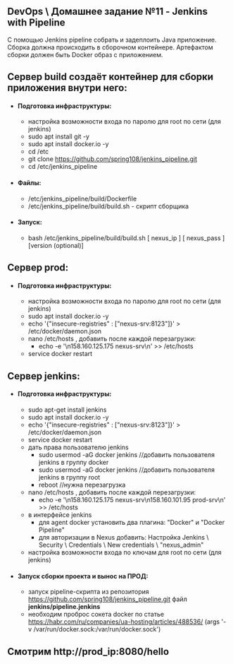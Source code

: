 ## DevOps \ Домашнее задание №11 - Jenkins with Pipeline

С помощью Jenkins pipeline собрать и задеплоить Java приложение. 
Сборка должна происходить в сборочном контейнере. 
Артефактом сборки должен быть Docker образ с приложением.



## Сервер build создаёт контейнер для сборки приложения внутри него:
  - #### Подготовка инфраструктуры:
    - настройка возможности входа по паролю для root по сети (для jenkins)
    - sudo apt install git -y
    - sudo apt install docker.io -y
    - cd /etc
    - git clone https://github.com/spring108/jenkins_pipeline.git
    - cd /etc/jenkins_pipeline
  - #### Файлы:
    - /etc/jenkins_pipeline/build/Dockerfile
    - /etc/jenkins_pipeline/build/build.sh - скрипт сборщика
  - #### Запуск:
    - bash /etc/jenkins_pipeline/build/build.sh [ nexus_ip ] [ nexus_pass ] [version (optional)]



## Сервер prod:
  - #### Подготовка инфраструктуры:
    - настройка возможности входа по паролю для root по сети (для jenkins)
    - sudo apt install docker.io -y
    - echo '{"insecure-registries" : ["nexus-srv:8123"]}' > /etc/docker/daemon.json
    - nano /etc/hosts , добавить после каждой перезагрузки:
      - echo -e '\n158.160.125.175 nexus-srv\n' >> /etc/hosts
    - service docker restart



## Сервер jenkins:
  - #### Подготовка инфраструктуры:
    - sudo apt-get install jenkins
    - sudo apt install docker.io -y
    - echo '{"insecure-registries" : ["nexus-srv:8123"]}' > /etc/docker/daemon.json
    - service docker restart
    - дать права пользователю jenkins
      - sudo usermod -aG docker jenkins //добавить пользователя jenkins в группу docker
      - sudo usermod -aG docker jenkins //добавить пользователя jenkins в группу root
      - reboot //нужна перезагрузка
    - nano /etc/hosts , добавить после каждой перезагрузки:
      - echo -e '\n158.160.125.175 nexus-srv\n158.160.101.95 prod-srv\n' >> /etc/hosts
    - в интерфейсе jenkins
      - для agent docker установить два плагина: "Docker" и "Docker Pipeline"
      - для авторизации в Nexus добавить: Настройка Jenkins \ Security \ Credentials \ New credentials \ "nexus_admin"
    - настройка возможности входа по ключам для root по сети (для jenkins)
  - #### Запуск сборки проекта и вынос на ПРОД:
    - запуск pipeline-скрипта из репозитория https://github.com/spring108/jenkins_pipeline.git файл <b>jenkins/pipeline.jenkins</b>
    - необходим проброс сокета docker по статье https://habr.com/ru/companies/ua-hosting/articles/488536/ (args '-v /var/run/docker.sock:/var/run/docker.sock')



## Смотрим http://prod_ip:8080/hello